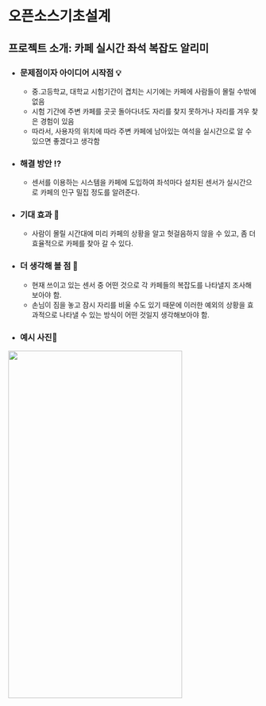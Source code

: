 # 오픈소스기초설계
## 프로젝트 소개: 카페 실시간 좌석 복잡도 알리미
* ### 문제점이자 아이디어 시작점 💡
  - 중.고등학교, 대학교 시험기간이 겹치는 시기에는 카페에 사람들이 몰릴 수밖에 없음
  - 시험 기간에 주변 카페를 곳곳 돌아다녀도 자리를 찾지 못하거나 자리를 겨우 찾은 경험이 있음
  - 따라서, 사용자의 위치에 따라 주변 카페에 남아있는 여석을 실시간으로 알 수 있으면 좋겠다고 생각함

* ### 해결 방안 ⁉️
  - 센서를 이용하는 시스템을 카페에 도입하여 좌석마다 설치된 센서가 실시간으로 카페의 인구 밀집 정도를 알려준다.
     
* ### 기대 효과 🌟
  - 사람이 몰릴 시간대에 미리 카페의 상황을 알고 헛걸음하지 않을 수 있고, 좀 더 효율적으로 카페를 찾아 갈 수 있다.

* ### 더 생각해 볼 점 📝
  - 현재 쓰이고 있는 센서 중 어떤 것으로 각 카페들의 복잡도를 나타낼지 조사해 보아야 함.
  - 손님이 짐을 놓고 잠시 자리를 비울 수도 있기 때문에 이러한 예외의 상황을 효과적으로 나타낼 수 있는 방식이 어떤 것일지 생각해보아야 함.

* ### 예시 사진:blue_heart: 
<img src="https://user-images.githubusercontent.com/85056582/139589012-659fee90-df4c-41e2-96a4-b807c529efd7.jpg" width="350" height="700">
